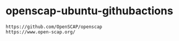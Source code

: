 # openscap-ubuntu-githubactions


~~~~
https://github.com/OpenSCAP/openscap
https://www.open-scap.org/

~~~~